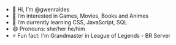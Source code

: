- 👋 Hi, I’m @gwenraldes
- 👀 I’m interested in Games, Movies, Books and Animes
- 🌱 I’m currently learning CSS, JavaScript, SQL
- 😄 Pronouns: she/her he/him
- ⚡ Fun fact: I'm Grandmaster in League of Legends - BR Server

<!---
gwenraldes/gwenraldes is a ✨ special ✨ repository because its `README.md` (this file) appears on your GitHub profile.
You can click the Preview link to take a look at your changes.
--->
